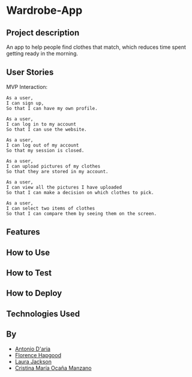 # Wardrobe-App

Project description 
------

An app to help people find clothes that match, which reduces time spent getting ready in the morning.

User Stories
------

MVP Interaction:
```
As a user,
I can sign up,
So that I can have my own profile.

As a user,
I can log in to my account
So that I can use the website.

As a user,
I can log out of my account
So that my session is closed.

As a user,
I can upload pictures of my clothes
So that they are stored in my account.

As a user,
I can view all the pictures I have uploaded
So that I can make a decision on which clothes to pick.

As a user,
I can select two items of clothes
So that I can compare them by seeing them on the screen.
```

Features
------

How to Use
--------

How to Test
-------

How to Deploy
-------

Technologies Used 
------

By
---
- [Antonio D'aria](https://github.com/AntonioDaria)
- [Florence Hapgood](https://github.com/FlorenceHapgood)
- [Laura Jackson](https://github.com/ShinyVerse)
- [Cristina María Ocaña Manzano](https://github.com/cristinaocanamanzano)

